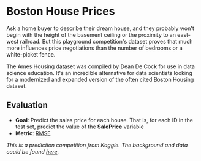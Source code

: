 # Boston House Prices

Ask a home buyer to describe their dream house, and they probably won't begin with the height of the basement ceiling or the proximity to an east-west railroad. But this playground competition's dataset proves that much more influences price negotiations than the number of bedrooms or a white-picket fence.

The Ames Housing dataset was compiled by Dean De Cock for use in data science education. It's an incredible alternative for data scientists looking for a modernized and expanded version of the often cited Boston Housing dataset. 


## Evaluation

- **Goal**: Predict the sales price for each house. That is, for each ID in the test set, predict the value of the **SalePrice** variable  
- **Metric**: [RMSE](https://en.wikipedia.org/wiki/Root-mean-square_deviation)



















*This is a prediction competition from Kaggle. The background and data could be found [here](https://www.kaggle.com/competitions/house-prices-advanced-regression-techniques).*
